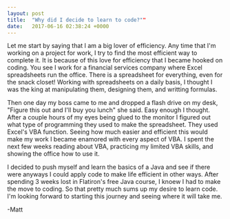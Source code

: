```yaml
---
layout: post
title:  "Why did I decide to learn to code?""
date:   2017-06-16 02:38:24 +0000
---
```



Let me start by saying that I am a big lover of efficiency. Any time that I'm working on a project for work, I try to find the most efficient way to complete it. It is because of this love for efficiency that I became hooked on coding. You see I work for a financial services company where Excel spreadsheets run the office. There is a spreadsheet for everything, even for the snack closet! Working with spreadsheets on a daily basis, I thought I was the king at manipulating them, designing them, and writting formulas. 

Then one day my boss came to me and dropped a flash drive on my desk, "Figure this out and I'll buy you lunch" she said. Easy enough I thought. After a couple hours of my eyes being glued to the monitor I figured out what type of programming they used to make the spreadsheet. They used Excel's VBA function. Seeing how much easier and efficient this would make my work I became enamored with every aspect of VBA. I spent the next few weeks reading about VBA, practicing my limited VBA skills, and showing the office how to use it. 

I decided to push myself and learn the basics of a Java and see if there were anyways I could apply code to make life efficient in other ways. After spending 3 weeks lost in Flatiron's free Java course, I knoew I had to make the move to coding. So that pretty much sums up my desire to learn code. I'm looking forward to starting this journey and seeing where it will take me.

-Matt


